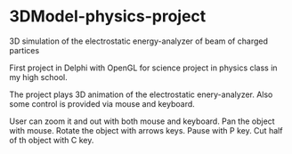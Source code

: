 3DModel-physics-project
=======================

3D simulation of the electrostatic energy-analyzer of beam of charged partices

First project in Delphi with OpenGL for science project in physics class in my high school.

The project plays 3D animation of the electrostatic enery-analyzer. Also some control is provided via mouse and keyboard.

User can zoom it and out with both mouse and keyboard. Pan the object with mouse. Rotate the object with arrows keys. 
Pause with P key. Cut half of th object with C key.
